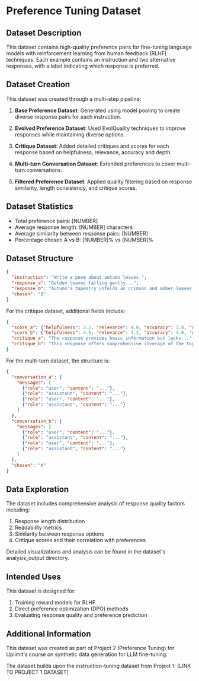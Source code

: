 # Preference Tuning Dataset

## Dataset Description

This dataset contains high-quality preference pairs for fine-tuning language models with reinforcement learning from human feedback (RLHF) techniques. Each example contains an instruction and two alternative responses, with a label indicating which response is preferred.

## Dataset Creation

This dataset was created through a multi-step pipeline:

1. **Base Preference Dataset**: Generated using model pooling to create diverse response pairs for each instruction.

2. **Evolved Preference Dataset**: Used EvolQuality techniques to improve responses while maintaining diverse options.

3. **Critique Dataset**: Added detailed critiques and scores for each response based on helpfulness, relevance, accuracy and depth.

4. **Multi-turn Conversation Dataset**: Extended preferences to cover multi-turn conversations.

5. **Filtered Preference Dataset**: Applied quality filtering based on response similarity, length consistency, and critique scores.

## Dataset Statistics

- Total preference pairs: [NUMBER]
- Average response length: [NUMBER] characters
- Average similarity between response pairs: [NUMBER]
- Percentage chosen A vs B: [NUMBER]% vs [NUMBER]%

## Dataset Structure

```json
{
  "instruction": "Write a poem about autumn leaves.",
  "response_a": "Golden leaves falling gently...",
  "response_b": "Autumn's tapestry unfolds as crimson and amber leaves...",
  "chosen": "B"
}
```

For the critique dataset, additional fields include:
```json
{
  "score_a": {"helpfulness": 3.2, "relevance": 4.0, "accuracy": 3.8, "depth": 2.9, "overall": 3.5},
  "score_b": {"helpfulness": 4.5, "relevance": 4.2, "accuracy": 4.0, "depth": 4.3, "overall": 4.3},
  "critique_a": "The response provides basic information but lacks...",
  "critique_b": "This response offers comprehensive coverage of the topic with..."
}
```

For the multi-turn dataset, the structure is:
```json
{
  "conversation_a": {
    "messages": [
      {"role": "user", "content": "..."},
      {"role": "assistant", "content": "..."},
      {"role": "user", "content": "..."},
      {"role": "assistant", "content": "..."}
    ]
  },
  "conversation_b": {
    "messages": [
      {"role": "user", "content": "..."},
      {"role": "assistant", "content": "..."},
      {"role": "user", "content": "..."},
      {"role": "assistant", "content": "..."}
    ]
  },
  "chosen": "A"
}
```

## Data Exploration

The dataset includes comprehensive analysis of response quality factors including:

1. Response length distribution
2. Readability metrics
3. Similarity between response options
4. Critique scores and their correlation with preferences

Detailed visualizations and analysis can be found in the dataset's analysis_output directory.

## Intended Uses

This dataset is designed for:

1. Training reward models for RLHF
2. Direct preference optimization (DPO) methods
3. Evaluating response quality and preference prediction

## Additional Information

This dataset was created as part of Project 2 (Preference Tuning) for Uplimit's course on synthetic data generation for LLM fine-tuning.

The dataset builds upon the instruction-tuning dataset from Project 1: [LINK TO PROJECT 1 DATASET] 